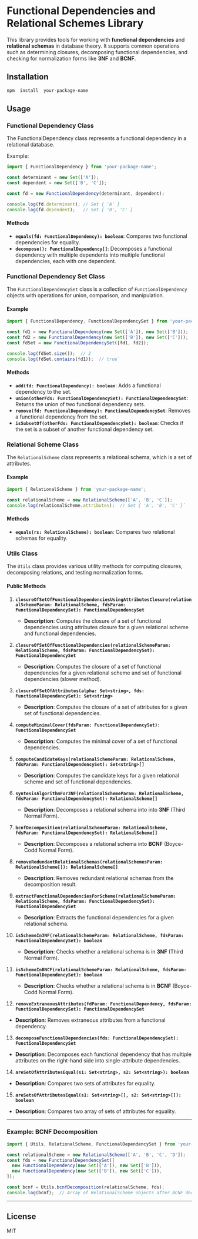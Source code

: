 # Functional Dependencies and Relational Schemes Library

This library provides tools for working with **functional dependencies** and **relational schemas** in database theory. It supports common operations such as determining closures, decomposing functional dependencies, and checking for normalization forms like **3NF** and **BCNF**.

## Installation
```bash
npm  install  your-package-name
```
## Usage

### Functional  Dependency  Class

The  FunctionalDependency  class  represents  a  functional  dependency  in  a  relational  database.

Example:
```typescript
import { FunctionalDependency } from 'your-package-name';

const determinant = new Set(['A']);
const dependent = new Set(['B', 'C']);

const fd = new FunctionalDependency(determinant, dependent);

console.log(fd.determinant); // Set { 'A' }
console.log(fd.dependent);   // Set { 'B', 'C' }
```

#### Methods

-   **`equals(fd: FunctionalDependency): boolean`**: Compares two functional dependencies for equality.
-   **`decompose(): FunctionalDependency[]`**: Decomposes a functional dependency with multiple dependents into multiple functional dependencies, each with one dependent.

### Functional Dependency Set Class

The `FunctionalDependencySet` class is a collection of `FunctionalDependency` objects with operations for union, comparison, and manipulation.

#### Example

```typescript
import { FunctionalDependency, FunctionalDependencySet } from 'your-package-name';

const fd1 = new FunctionalDependency(new Set(['A']), new Set(['B']));
const fd2 = new FunctionalDependency(new Set(['B']), new Set(['C']));
const fdSet = new FunctionalDependencySet([fd1, fd2]);

console.log(fdSet.size());  // 2
console.log(fdSet.contains(fd1));  // true` 
```

#### Methods

-   **`add(fd: FunctionalDependency): boolean`**: Adds a functional dependency to the set.
-   **`union(otherFds: FunctionalDependencySet): FunctionalDependencySet`**: Returns the union of two functional dependency sets.
-   **`remove(fd: FunctionalDependency): FunctionalDependencySet`**: Removes a functional dependency from the set.
-   **`isSubsetOf(otherFds: FunctionalDependencySet): boolean`**: Checks if the set is a subset of another functional dependency set.

### Relational Scheme Class

The `RelationalScheme` class represents a relational schema, which is a set of attributes.

#### Example

```typescript
import { RelationalScheme } from 'your-package-name';

const relationalScheme = new RelationalScheme(['A', 'B', 'C']);
console.log(relationalScheme.attributes);  // Set { 'A', 'B', 'C' }` 
```

#### Methods

-   **`equals(rs: RelationalScheme): boolean`**: Compares two relational schemas for equality.

### Utils Class

The `Utils` class provides various utility methods for computing closures, decomposing relations, and testing normalization forms.

#### Public Methods

1.  **`closureOfSetOfFunctionalDependenciesUsingAttributesClosure(relationalSchemeParam: RelationalScheme, fdsParam: FunctionalDependencySet): FunctionalDependencySet`**
    
    -   **Description**: Computes the closure of a set of functional dependencies using attributes closure for a given relational scheme and functional dependencies.
2.  **`closureOfSetOfFunctionalDependencies(relationalSchemeParam: RelationalScheme, fdsParam: FunctionalDependencySet): FunctionalDependencySet`**
    
    -   **Description**: Computes the closure of a set of functional dependencies for a given relational scheme and set of functional dependencies (slower method).
3.  **`closureOfSetOfAttributes(alpha: Set<string>, fds: FunctionalDependencySet): Set<string>`**
    
    -   **Description**: Computes the closure of a set of attributes for a given set of functional dependencies.
4.  **`computeMinimalCover(fdsParam: FunctionalDependencySet): FunctionalDependencySet`**
    
    -   **Description**: Computes the minimal cover of a set of functional dependencies.
5.  **`computeCandidateKeys(relationalSchemeParam: RelationalScheme, fdsParam: FunctionalDependencySet): Set<string>[]`**
    
    -   **Description**: Computes the candidate keys for a given relational scheme and set of functional dependencies.
6.  **`syntesisAlgorithmFor3NF(relationalSchemeParam: RelationalScheme, fdsParam: FunctionalDependencySet): RelationalScheme[]`**
    
    -   **Description**: Decomposes a relational schema into into **3NF** (Third Normal Form).
7.  **`bcnfDecomposition(relationalSchemeParam: RelationalScheme, fdsParam: FunctionalDependencySet): RelationalScheme[]`**
    
    -   **Description**: Decomposes a relational schema into **BCNF** (Boyce-Codd Normal Form).
8.  **`removeRedundantRelationalSchemas(relationalSchemesParam: RelationalScheme[]): RelationalScheme[]`**
    
    -   **Description**: Removes redundant relational schemas from the decomposition result.
9.  **`extractFunctionalDependenciesForScheme(relationalSchemeParam: RelationalScheme, fdsParam: FunctionalDependencySet): FunctionalDependencySet`**
    
    -   **Description**: Extracts the functional dependencies for a given relational schema.
10.  **`isSchemeIn3NF(relationalSchemeParam: RelationalScheme, fdsParam: FunctionalDependencySet): boolean`**
    

     -   **Description**: Checks whether a relational schema is in **3NF** (Third Normal Form).

11.  **`isSchemeInBNCF(relationalSchemeParam: RelationalScheme, fdsParam: FunctionalDependencySet): boolean`**

     -   **Description**: Checks whether a relational schema is in **BCNF** (Boyce-Codd Normal Form).

12.  **`removeExtraneousAttributes(fdParam: FunctionalDependency, fdsParam: FunctionalDependencySet): FunctionalDependencySet`**

-   **Description**: Removes extraneous attributes from a functional dependency.

13.  **`decomposeFunctionalDependencies(fds: FunctionalDependencySet): FunctionalDependencySet`**

-   **Description**: Decomposes each functional dependency that has multiple attributes on the right-hand side into single-attribute dependencies.

14.  **`areSetOfAttributesEqual(s1: Set<string>, s2: Set<string>): boolean`**

-   **Description**: Compares two sets of attributes for equality.

15.  **`areSetsOfAttributesEqual(s1: Set<string>[], s2: Set<string>[]): boolean`**

-   **Description**: Compares two array of sets of attributes for equality.

----------

### Example: BCNF Decomposition

```typescript
import { Utils, RelationalScheme, FunctionalDependencySet } from 'your-package-name';

const relationalScheme = new RelationalScheme(['A', 'B', 'C', 'D']);
const fds = new FunctionalDependencySet([
  new FunctionalDependency(new Set(['A']), new Set(['B'])),
  new FunctionalDependency(new Set(['B']), new Set(['C'])),
]);

const bcnf = Utils.bcnfDecomposition(relationalScheme, fds);
console.log(bcnf);  // Array of RelationalScheme objects after BCNF decomposition` 
```
----------
## License

MIT